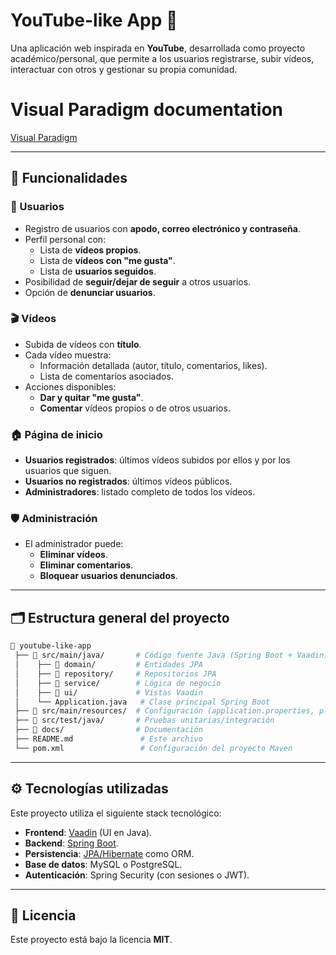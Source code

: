 # YouTube-like App 🎥

Una aplicación web inspirada en **YouTube**, desarrollada como proyecto académico/personal, que permite a los usuarios registrarse, subir vídeos, interactuar con otros y gestionar su propia comunidad.

# Visual Paradigm documentation

[Visual Paradigm](https://jalmenual.github.io/demovaadin/)

---
## 🚀 Funcionalidades

### 👤 Usuarios
- Registro de usuarios con **apodo, correo electrónico y contraseña**.  
- Perfil personal con:
  - Lista de **vídeos propios**.
  - Lista de **vídeos con "me gusta"**.
  - Lista de **usuarios seguidos**.  
- Posibilidad de **seguir/dejar de seguir** a otros usuarios.  
- Opción de **denunciar usuarios**.

### 🎬 Vídeos
- Subida de vídeos con **título**.  
- Cada vídeo muestra:
  - Información detallada (autor, título, comentarios, likes).  
  - Lista de comentarios asociados.  
- Acciones disponibles:
  - **Dar y quitar "me gusta"**.  
  - **Comentar** vídeos propios o de otros usuarios.  

### 🏠 Página de inicio
- **Usuarios registrados**: últimos vídeos subidos por ellos y por los usuarios que siguen.  
- **Usuarios no registrados**: últimos vídeos públicos.  
- **Administradores**: listado completo de todos los vídeos.

### 🛡️ Administración
- El administrador puede:
  - **Eliminar vídeos**.  
  - **Eliminar comentarios**.  
  - **Bloquear usuarios denunciados**.  

---

## 🗂️ Estructura general del proyecto
```bash
📂 youtube-like-app
 ├── 📂 src/main/java/       # Código fuente Java (Spring Boot + Vaadin)
 │    ├── 📂 domain/         # Entidades JPA
 │    ├── 📂 repository/     # Repositorios JPA
 │    ├── 📂 service/        # Lógica de negocio
 │    ├── 📂 ui/             # Vistas Vaadin
 │    └── Application.java   # Clase principal Spring Boot
 ├── 📂 src/main/resources/  # Configuración (application.properties, plantillas, etc.)
 ├── 📂 src/test/java/       # Pruebas unitarias/integración
 ├── 📂 docs/                # Documentación
 ├── README.md               # Este archivo
 └── pom.xml                 # Configuración del proyecto Maven
```

---

## ⚙️ Tecnologías utilizadas
Este proyecto utiliza el siguiente stack tecnológico:
- **Frontend**: [Vaadin](https://vaadin.com/) (UI en Java).  
- **Backend**: [Spring Boot](https://spring.io/projects/spring-boot).  
- **Persistencia**: [JPA/Hibernate](https://hibernate.org/) como ORM.  
- **Base de datos**: MySQL o PostgreSQL.  
- **Autenticación**: Spring Security (con sesiones o JWT).  



---

## 📄 Licencia
Este proyecto está bajo la licencia **MIT**.  
